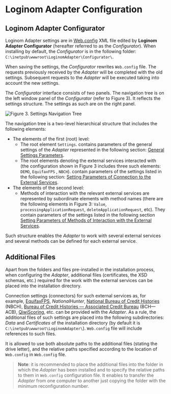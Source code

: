 # Loginom Adapter Configuration

## Loginom Adapter Configurator

Loginom Adapter settings are in [Web.config](https://ru.wikipedia.org/wiki/Web.config) XML file edited by **Loginom Adapter Configurator** (hereafter referred to as the *Configurator*). When installing by default, the *Configurator* is in the following folder: `C:\inetpub\wwwroot\LoginomAdapter\Configurator\`.

When saving the settings, the *Configurator* rewrites `Web.config` file. The requests previously received by the *Adapter* will be completed with the old settings. Subsequent requests to the *Adapter* will be executed taking into account the new settings.

The *Configurator* interface consists of two panels. The navigation tree is on the left window panel of the *Configurator* (refer to  Figure 3). It reflects the settings structure. The settings as such are on the right panel.

![Figure 3. Settings Navigation Tree ](./images/adapter_navigation_tree.png)

The navigation tree is a two-level hierarchical structure that includes the following elements:

* The elements of the first (root) level:
   * The root element `Settings`. contains parameters of the general settings of the *Adapter* represented in the following section: [General Settings Parameters](./parameters.md#parametry-obschikh-nastroek).
   * The root elements denoting the external services interacted with (the configuration shown in Figure 3 includes three such elements: `DEMO`, `EquifaxFPS` , `NBCH`). contain parameters of the settings listed in the following section: [Setting Parameters of Connection to the External Services](./parameters.md#parametry-nastroek-podklyucheniya-k-vneshnim-servisam).
* The elements of the second level:
   * Methods of interaction with the relevant external services are represented by subordinate elements with method names (there are the following elements in Figure 3: `Value`, `processingApplicationRequest`, `deleteApplicationRequest`, etc). They contain parameters of the settings listed in the following section [Setting Parameters of Methods of Interaction with the External Services](./parameters.md#parametry-nastroek-metodov-vzaimodeystviya-s-vneshnimi-servisami).

Such structure enables the *Adapter* to work with several external services and several methods can be defined for each external service.

## Additional Files

Apart from the folders and files pre-installed in the installation process, when configuring the *Adapter*, additional files (certificates, the XSD schemas, etc.) required for the work with the external services can be placed into the installation directory.

Connection settings (connectors) for such external services as, for example, [EquifaxFPS](https://www.equifax.ru), *NationalHunter*, [National Bureau of Credit Histories](https://www.nbki.ru/) (NBCH), [Bureau of Credit Histories — Associated Credit Bureau](https://bki-okb.ru) (BCH— ACB), [QiwiScoring](https://corp.qiwi.com/business/banks/scoring.action), etc. can be provided with the *Adapter*. As a rule, the additional files of such settings are placed into the following subdirectories: *Data* and *Certificates* of the installation directory (by default it is `C:\inetpub\wwwroot\LoginomAdapter\`). `Web.config` file will include references to such files.

It is allowed to use both absolute paths to the additional files (stating the drive letter), and the relative paths specified according to the location of `Web.config` in `Web.config` file.

> **Note**: it is recommended to place the additional files into the folder in which the *Adapter* has been installed and to specify the relative paths to them in `Web.config` configuration file. It enables to transfer the *Adapter* from one computer to another just copying the folder with the minimum reconfiguration number.
